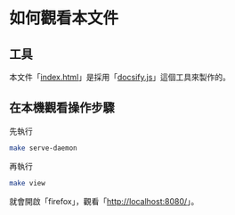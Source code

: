 

# 如何觀看本文件


## 工具

本文件「[index.html](https://github.com/samwhelp/note-about-gcin/blob/gh-pages/ubuntu/18.04/index.html)」是採用「[docsify.js](docsify.md)」這個工具來製作的。


## 在本機觀看操作步驟

先執行

``` sh
make serve-daemon
```

再執行

``` sh
make view
```

就會開啟「firefox」，觀看「[http://localhost:8080/](http://localhost:8080/)」。
